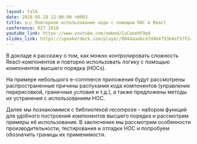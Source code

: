 ```yaml
---
layout: talk
date: 2018-05-28 12:00:00 +0003
title: 🇷🇺 Повторное использование кода с помощью HOC в React
conference: RIT 2018
youtube_link: https://www.youtube.com/embed/CuCaoehF9q4
slides_link: https://speakerdeck.com/player/0044aaabce7d4b4793b4ef57f2457a74
---
```


В докладе я расскажу о том, как можно контролировать сложность React-компонентов и повторно использовать логику с помощью компонентов высшего порядка (HOCs).

На примере небольшого e-commerce приложения будут рассмотрены распространенные причины распухания кода компонентов (управление перерисовкой, граничные условия и т.д.), а также предложены методы их устранения с использованием HOC.

Далее мы познакомимся с библиотекой recompose - набором функций для удобного построения компонентов высшего порядка и рассмотрим примеры её использования. В заключение мы рассмотрим особенности производительности, тестирования и отладки HOC и попробуем обозначить границы их применимости.
